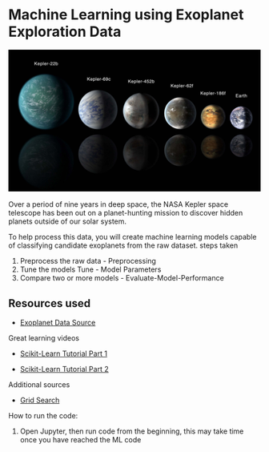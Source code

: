 # Machine Learning using Exoplanet Exploration Data

![exoplanets.jpg](Images/exoplanets.jpg)


Over a period of nine years in deep space, the NASA Kepler space telescope has been out on a planet-hunting mission to discover hidden planets outside of our solar system.

To help process this data, you will create machine learning models capable of classifying candidate exoplanets from the raw dataset.
steps taken 


1. Preprocess the raw data - Preprocessing
2. Tune the models Tune - Model Parameters
3. Compare two or more models - Evaluate-Model-Performance


## Resources used

* [Exoplanet Data Source](https://www.kaggle.com/nasa/kepler-exoplanet-search-results)


Great learning videos

* [Scikit-Learn Tutorial Part 1](https://www.youtube.com/watch?v=4PXAztQtoTg)

* [Scikit-Learn Tutorial Part 2](https://www.youtube.com/watch?v=gK43gtGh49o&t=5858s)


Additional sources

* [Grid Search](https://scikit-learn.org/stable/modules/grid_search.html)


How to run the code: 
1. Open Jupyter, then run code from the beginning, this may take time once you have reached the ML code
